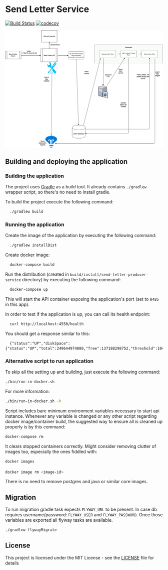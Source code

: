 # Send Letter Service

[![Build Status](https://travis-ci.org/hmcts/send-letter-service.svg?branch=master)](https://travis-ci.org/hmcts/send-letter-service)
[![codecov](https://codecov.io/gh/hmcts/send-letter-service/branch/master/graph/badge.svg)](https://codecov.io/gh/hmcts/send-letter-service)

![Diagram](/doc/arch/diagram.png)

## Building and deploying the application

### Building the application

The project uses [Gradle](https://gradle.org) as a build tool. It already contains
`./gradlew` wrapper script, so there's no need to install gradle.

To build the project execute the following command:

```bash
  ./gradlew build
```

### Running the application

Create the image of the application by executing the following command:

```bash
  ./gradlew installDist
```

Create docker image:

```bash
  docker-compose build
```

Run the distribution (created in `build/install/send-letter-producer-service` directory)
by executing the following command:

```bash
  docker-compose up
```

This will start the API container exposing the application's port
(set to `8485` in this app).

In order to test if the application is up, you can call its health endpoint:

```bash
  curl http://localhost:4550/health
```

You should get a response similar to this:

```
  {"status":"UP","diskSpace":{"status":"UP","total":249644974080,"free":137188298752,"threshold":10485760}}
```

### Alternative script to run application

To skip all the setting up and building, just execute the following command:

```bash
./bin/run-in-docker.sh
```

For more information:

```bash
./bin/run-in-docker.sh -h
```

Script includes bare minimum environment variables necessary to start api instance. Whenever any variable is changed or any other script regarding docker image/container build, the suggested way to ensure all is cleaned up properly is by this command:

```bash
docker-compose rm
```

It clears stopped containers correctly. Might consider removing clutter of images too, especially the ones fiddled with:

```bash
docker images

docker image rm <image-id>
```

There is no need to remove postgres and java or similar core images.

## Migration

To run migration gradle task expects `FLYWAY_URL` to be present. In case db requires username/password: `FLYWAY_USER` and `FLYWAY_PASSWORD`. Once those variables are exported all flyway tasks are available.

```bash
./gradlew flywayMigrate
```

## License

This project is licensed under the MIT License - see the [LICENSE](LICENSE) file for details
